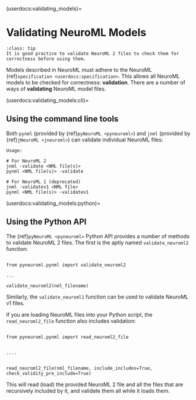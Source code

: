 (userdocs:validating_models)=
# Validating NeuroML Models
```{admonition} Validate NeuroML 2 files before using them.
:class: tip
It is good practice to validate NeuroML 2 files to check them for correctness before using them.
```

Models described in NeuroML must adhere to the NeuroML {ref}`specification <userdocs:specification>`.
This allows all NeuroML models to be checked for correctness: **validation**.
There are a number of ways of **validating** NeuroML model files.

(userdocs:validating_models:cli)=
## Using the command line tools

Both `pynml` (provided by {ref}`pyNeuroML <pyneuroml>`) and `jnml` (provided by {ref}`jNeuroML <jneuroml>`) can validate individual NeuroML files:

```{code-block} console
Usage:

# For NeuroML 2
jnml -validate <NML file(s)>
pynml <NML file(s)> -validate

# For NeuroML 1 (deprecated)
jnml -validatev1 <NML file>
pynml <NML file(s)> -validatev1
```

(userdocs:validating_models:python)=
## Using the Python API

The {ref}`pyNeuroML <pyneuroml>` Python API provides a number of methods to validate NeuroML 2 files.
The first is the aptly named `validate_neuroml2` function:

```{code-block} python

from pyneuroml.pynml import validate_neuroml2

...

validate_neuroml2(nml_filename)
```
Similarly, the `validate_neuroml1` function can be used to validate NeuroML v1 files.

If you are loading NeuroML files into your Python script, the `read_neuroml2_file` function also includes validation:

```{code-block} python

from pyneuroml.pynml import read_neuroml2_file


....


read_neuroml2_file(nml_filename, include_includes=True, check_validity_pre_include=True)
```

This will read (load) the provided NeuroML 2 file and all the files that are recursively included by it, and validate them all while it loads them.
